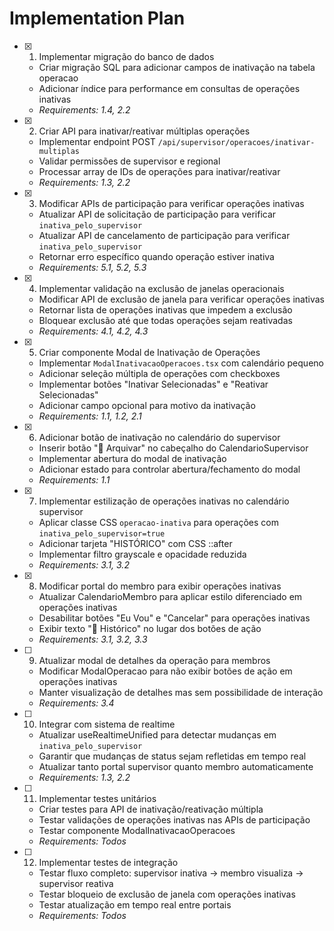 # Implementation Plan

- [x] 1. Implementar migração do banco de dados





  - Criar migração SQL para adicionar campos de inativação na tabela operacao
  - Adicionar índice para performance em consultas de operações inativas
  - _Requirements: 1.4, 2.2_

- [x] 2. Criar API para inativar/reativar múltiplas operações





  - Implementar endpoint POST `/api/supervisor/operacoes/inativar-multiplas`
  - Validar permissões de supervisor e regional
  - Processar array de IDs de operações para inativar/reativar
  - _Requirements: 1.3, 2.2_

- [x] 3. Modificar APIs de participação para verificar operações inativas





  - Atualizar API de solicitação de participação para verificar `inativa_pelo_supervisor`
  - Atualizar API de cancelamento de participação para verificar `inativa_pelo_supervisor`
  - Retornar erro específico quando operação estiver inativa
  - _Requirements: 5.1, 5.2, 5.3_

- [x] 4. Implementar validação na exclusão de janelas operacionais






  - Modificar API de exclusão de janela para verificar operações inativas
  - Retornar lista de operações inativas que impedem a exclusão
  - Bloquear exclusão até que todas operações sejam reativadas
  - _Requirements: 4.1, 4.2, 4.3_

- [x] 5. Criar componente Modal de Inativação de Operações








  - Implementar `ModalInativacaoOperacoes.tsx` com calendário pequeno
  - Adicionar seleção múltipla de operações com checkboxes
  - Implementar botões "Inativar Selecionadas" e "Reativar Selecionadas"
  - Adicionar campo opcional para motivo da inativação
  - _Requirements: 1.1, 1.2, 2.1_

- [x] 6. Adicionar botão de inativação no calendário do supervisor







  - Inserir botão "📁 Arquivar" no cabeçalho do CalendarioSupervisor
  - Implementar abertura do modal de inativação
  - Adicionar estado para controlar abertura/fechamento do modal
  - _Requirements: 1.1_

- [x] 7. Implementar estilização de operações inativas no calendário supervisor





  - Aplicar classe CSS `operacao-inativa` para operações com `inativa_pelo_supervisor=true`
  - Adicionar tarjeta "HISTÓRICO" com CSS ::after
  - Implementar filtro grayscale e opacidade reduzida
  - _Requirements: 3.1, 3.2_

- [x] 8. Modificar portal do membro para exibir operações inativas





  - Atualizar CalendarioMembro para aplicar estilo diferenciado em operações inativas
  - Desabilitar botões "Eu Vou" e "Cancelar" para operações inativas
  - Exibir texto "📁 Histórico" no lugar dos botões de ação
  - _Requirements: 3.1, 3.2, 3.3_

- [ ] 9. Atualizar modal de detalhes da operação para membros



  - Modificar ModalOperacao para não exibir botões de ação em operações inativas
  - Manter visualização de detalhes mas sem possibilidade de interação
  - _Requirements: 3.4_

- [ ] 10. Integrar com sistema de realtime
  - Atualizar useRealtimeUnified para detectar mudanças em `inativa_pelo_supervisor`
  - Garantir que mudanças de status sejam refletidas em tempo real
  - Atualizar tanto portal supervisor quanto membro automaticamente
  - _Requirements: 1.3, 2.2_

- [ ] 11. Implementar testes unitários
  - Criar testes para API de inativação/reativação múltipla
  - Testar validações de operações inativas nas APIs de participação
  - Testar componente ModalInativacaoOperacoes
  - _Requirements: Todos_

- [ ] 12. Implementar testes de integração
  - Testar fluxo completo: supervisor inativa → membro visualiza → supervisor reativa
  - Testar bloqueio de exclusão de janela com operações inativas
  - Testar atualização em tempo real entre portais
  - _Requirements: Todos_